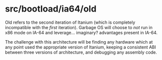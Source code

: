 # src/bootload/ia64/old
Old refers to the second iteration of Itanium (which is completely incompatible
with the *first* iteration). Garbage OS will choose to *not* run in x86 mode on 
IA-64 and leverage... imaginary? advantages present in IA-64.

The challenge with this architecture will be finding any hardware which at any
point used the appropriate version of Itanium, keeping a consistent ABI between
three versions of architecture, and debugging any assembly code.